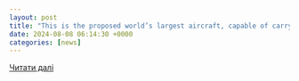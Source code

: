 ```yaml
---
layout: post
title: "This is the proposed world’s largest aircraft, capable of carrying 100 m-long wind turbine blades - create digital"
date: 2024-08-08 06:14:30 +0000
categories: [news]
---
```


[Читати далі](https://createdigital.org.au/largest-aircraft-wind-turbine-blades-windrunner/)
